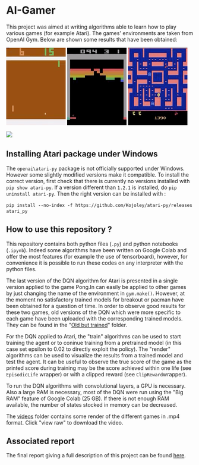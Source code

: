 # AI-Gamer

This project was aimed at writing algorithms able to learn how to play various games (for example Atari). The games' environments are taken from OpenAI Gym. Below are shown some results that have been obtained:

![](pong.gif)
![](breakout.gif)
![](pacman.gif)

[![](https://imgur.com/biAiR9L.png)](https://www.youtube.com/watch?v=eeM2Rdbufco)
## Installing Atari package under Windows
The ```openai\atari-py``` package is not officially supported under Windows. However some slightly modified versions make it compatible. To install the correct version, first check that there is currently no versions installed with ```pip show atari-py```. If a version different than ```1.2.1``` is installed, do ```pip uninstall atari-py```. Then the right version can be installed with : 
```
pip install --no-index -f https://github.com/Kojoley/atari-py/releases atari_py
```

## How to use this repository ?
This repository contains both python files (```.py```) and python notebooks (```.ipynb```). Indeed some algorithms have been written on Google Colab and offer the most features (for example the use of tensorboard), however, for convenience it is possible to run these codes on any interpreter with the python files.

The last version of  the DQN algorithm for Atari is presented in a single version applied to the game Pong.In can easily be applied to other games by just changing the name of the environment in ```gym.make()```. However, at the moment no satisfactory trained models for breakout or pacman have been obtained for a question of time. In order to observe good results for these two games, old versions of the DQN which were more specific to each game have been uploaded with the corresponding trained models. They can be found in the "[Old but trained](https://github.com/nicolasbdls/AI-Gamer/tree/master/DQN/From%20pixels/Atari/Old%20but%20trained)" folder.

For the DQN applied to Atari, the "train" algorithms can be used to start training the agent or to coninue training from a pretrained model (in this case set epsilon to 0.02 to directly exploit the policy). The "render" algorithms can be used to visualize the results from a trained model and test the agent. It can be useful to observe the true score of the game as the printed score during training may be the score achieved within one life (see ```EpisodicLife``` wrapper) or with a clipped reward (see ```ClipReward```wrapper).

To run the DQN algorithms with convolutional layers, a GPU is necessary. Also a large RAM is necessary, most of the DQN were run using the "Big RAM" feature of Google Colab (25 GB). If there is not enough RAM available, the number of states stocked in memory can be decreased.

The [videos](https://github.com/nicolasbdls/AI-Gamer/tree/master/videos) folder contains some render of the different games in .mp4 format. Click "view raw" to download the video.

## Associated report
The final report giving a full description of this project can be found [here](https://documentcloud.adobe.com/link/track?uri=urn:aaid:scds:US:cecbce1b-0d7c-4f68-8257-e124e598ae63).

